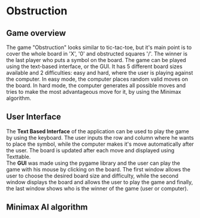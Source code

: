 # Obstruction
## Game overview
The game "Obstruction" looks similar to tic-tac-toe, but it's main point is to cover the whole board in 'X', '0' and obstructed squares '/'. The winner is the last player who puts a symbol on the board.
The game can be played using the text-based interface, or the GUI. It has 5 different board sizes available and 2 difficulties: easy and hard, where the user is playing against the computer.
In easy mode, the computer places random valid moves on the board. In hard mode, the computer generates all possible moves and tries to make the most advantageous move for it, by using the Minimax algorithm. 
## User Interface
The **Text Based Interface** of the application can be used to play the game by using the keyboard. The user inputs the row and column where he wants to place the symbol, while the computer makes it's move automatically after the user. The board is updated after each move and displayed using Texttable.\
The **GUI** was made using the pygame library and the user can play the game with his mouse by clicking on the board. The first window allows the user to choose the desired board size and difficulty, while the second window displays the board and allows the user to play the game and finally, the last window shows who is the winner of the game (user or computer).
## Minimax AI algorithm

